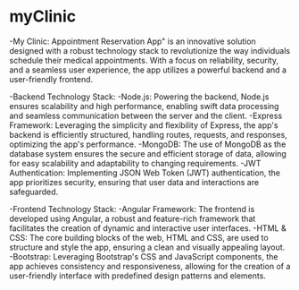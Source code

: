 # myClinic
-My Clinic: Appointment Reservation App" is an innovative solution designed with a robust technology stack to revolutionize the way individuals schedule their medical appointments. With a focus on reliability, security, and a seamless user experience, the app utilizes a powerful backend and a user-friendly frontend.

-Backend Technology Stack:
-Node.js: Powering the backend, Node.js ensures scalability and high performance, enabling swift data processing and seamless communication between the server and the client.
-Express Framework: Leveraging the simplicity and flexibility of Express, the app's backend is efficiently structured, handling routes, requests, and responses, optimizing the app's performance.
-MongoDB: The use of MongoDB as the database system ensures the secure and efficient storage of data, allowing for easy scalability and adaptability to changing requirements.
-JWT Authentication: Implementing JSON Web Token (JWT) authentication, the app prioritizes security, ensuring that user data and interactions are safeguarded.

-Frontend Technology Stack:
-Angular Framework: The frontend is developed using Angular, a robust and feature-rich framework that facilitates the creation of dynamic and interactive user interfaces.
-HTML & CSS: The core building blocks of the web, HTML and CSS, are used to structure and style the app, ensuring a clean and visually appealing layout.
-Bootstrap: Leveraging Bootstrap's CSS and JavaScript components, the app achieves consistency and responsiveness, 
allowing for the creation of a user-friendly interface with predefined design patterns and elements.
